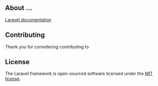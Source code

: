 ## About ...


[Laravel documentation](https://laravel.com/docs) 

## Contributing

Thank you for considering contributing to

## License

The Laravel framework is open-sourced software licensed under the [MIT license](http://opensource.org/licenses/MIT).
